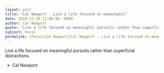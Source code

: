 ```yaml
---
layout: post
title: "Cal Newport - Live a life focused on meaningful"
date: 2024-12-28 12:00:00 -0000
author: Cal Newport
quote: "Live a life focused on meaningful pursuits rather than superficial distractions."
subject: Focus
permalink: /Focus/Cal Newport/Cal Newport - Live a life focused on meaningful
---
```


Live a life focused on meaningful pursuits rather than superficial distractions.

- Cal Newport
